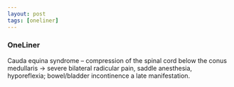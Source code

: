 ```yaml
---
layout: post
tags: [oneliner]
---
```



### OneLiner

Cauda equina syndrome – compression of the spinal cord below the conus medullaris -> severe bilateral radicular pain, saddle anesthesia, hyporeflexia; bowel/bladder incontinence a late manifestation.

